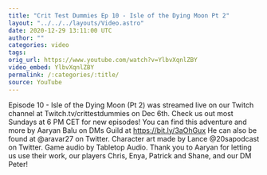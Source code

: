 ```yaml
---
title: "Crit Test Dummies Ep 10 - Isle of the Dying Moon Pt 2"
layout: "../../../layouts/Video.astro"
date: 2020-12-29 13:11:00 UTC
author: ""
categories: video
tags: 
orig_url: https://www.youtube.com/watch?v=YlbvXqnlZBY
video_embed: YlbvXqnlZBY
permalink: /:categories/:title/
source: YouTube
---
```

Episode 10 - Isle of the Dying Moon (Pt 2) was streamed live on our Twitch channel at Twitch.tv/crittestdummies on Dec 6th. Check us out most Sundays at 6 PM CET for new episodes! You can find this adventure and more by Aaryan Balu on DMs Guild at https://bit.ly/3aOhGux He can also be found at @aravar27 on Twitter. Character art made by Lance @20sapodcast on Twitter. Game audio by Tabletop Audio. Thank you to Aaryan for letting us use their work, our players Chris, Enya, Patrick and Shane, and our DM Peter!